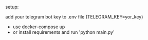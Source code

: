 setup:

add your telegram bot key to .env file (TELEGRAM_KEY=yor_key)

- use docker-compose up
- or install requirements and run 'python main.py'



